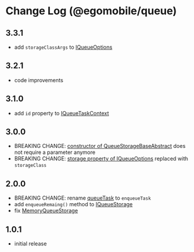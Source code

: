 # Change Log (@egomobile/queue)

## 3.3.1

- add `storageClassArgs` to [IQueueOptions](https://egomobile.github.io/node-queue/interfaces/IQueueOptions.html)

## 3.2.1

- code improvements

## 3.1.0

- add `id` property to [IQueueTaskContext](https://egomobile.github.io/node-queue/interfaces/IQueueTaskContext.html)

## 3.0.0

- BREAKING CHANGE: [constructor of QueueStorageBaseAbstract](https://egomobile.github.io/node-queue/classes/QueueStorageBase.html#constructor) does not require a parameter anymore
- BREAKING CHANGE: [storage property of IQueueOptions](https://egomobile.github.io/node-queue/interfaces/IQueueOptions.html#storage) replaced with `storageClass`

## 2.0.0

- BREAKING CHANGE: rename [queueTask](https://egomobile.github.io/node-queue/interfaces/IQueueStorage.html#queueTask) to `enqueueTask`
- add `enqueueRemaing()` method to [IQueueStorage](https://egomobile.github.io/node-queue/interfaces/IQueueStorage.html)
- fix [MemoryQueueStorage](https://egomobile.github.io/node-queue/classes/MemoryQueueStorage.html)

## 1.0.1

- initial release

